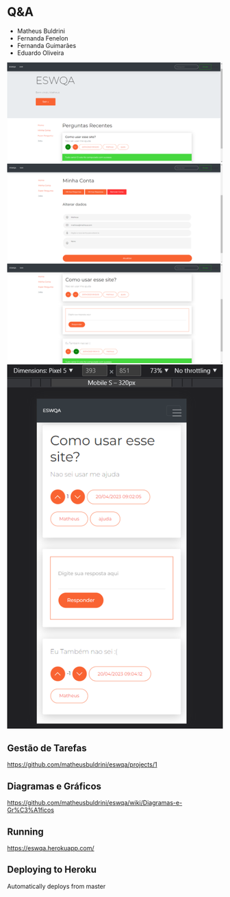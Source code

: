 ﻿# Q&A

 - Matheus Buldrini
 - Fernanda Fenelon
 - Fernanda Guimarães
 - Eduardo Oliveira
 
 ![](https://raw.githubusercontent.com/matheusbuldrini/questions-and-answers/master/readme/screenshot1.png)
 ![](https://raw.githubusercontent.com/matheusbuldrini/questions-and-answers/master/readme/screenshot2.png)
 ![](https://raw.githubusercontent.com/matheusbuldrini/questions-and-answers/master/readme/screenshot3.png)
 ![](https://raw.githubusercontent.com/matheusbuldrini/questions-and-answers/master/readme/screenshot4.png)

## Gestão de Tarefas
https://github.com/matheusbuldrini/eswqa/projects/1

## Diagramas e Gráficos
https://github.com/matheusbuldrini/eswqa/wiki/Diagramas-e-Gr%C3%A1ficos

## Running

https://eswqa.herokuapp.com/

## Deploying to Heroku
Automatically deploys from master
